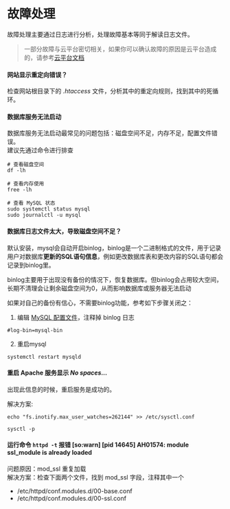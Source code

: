 # 故障处理

故障处理主要通过日志进行分析，处理故障基本等同于解读日志文件。

> 一部分故障与云平台密切相关，如果你可以确认故障的原因是云平台造成的，请参考[云平台文档](https://support.websoft9.com/docs/faq/zh/tech-instance.html)

#### 网站显示重定向错误？

检查网站根目录下的 *.htaccess* 文件，分析其中的重定向规则，找到其中的死循环。

#### 数据库服务无法启动

数据库服务无法启动最常见的问题包括：磁盘空间不足，内存不足，配置文件错误。  
建议先通过命令进行排查  

```shell
# 查看磁盘空间
df -lh

# 查看内存使用
free -lh

# 查看 MySQL 状态
sudo systemctl status mysql
sudo journalctl -u mysql
```

#### 数据库日志文件太大，导致磁盘空间不足？

默认安装，mysql会自动开启binlog，binlog是一个二进制格式的文件，用于记录用户对数据库**更新的****SQL语句****信息**，例如更改数据库表和更改内容的SQL语句都会记录到binlog里。

binlog主要用于出现没有备份的情况下，恢复数据库。但binlog会占用较大空间，长期不清理会让剩余磁盘空间为0，从而影响数据库或服务器无法启动

如果对自己的备份有信心，不需要binlog功能，参考如下步骤关闭之：

1. 编辑 [MySQL 配置文件](/zh/stack-components.md#mysql)，注释掉 binlog 日志
  ~~~
  #log-bin=mysql-bin  
  ~~~
2. 重启mysql
  ~~~
  systemctl restart mysqld
  ~~~

#### 重启 Apache 服务显示 *No spaces...*

出现此信息的时候，重启服务是成功的。

解决方案:

```
echo "fs.inotify.max_user_watches=262144" >> /etc/sysctl.conf 

sysctl -p
```

#### 运行命令 `httpd -t` 报错 [so:warn] [pid 14645] AH01574: module ssl_module is already loaded

问题原因：mod_ssl 重复加载  
解决方案：检查下面两个文件，找到 mod_ssl 字段，注释其中一个

  * /etc/httpd/conf.modules.d/00-base.conf
  * /etc/httpd/conf.modules.d/00-ssl.conf 

